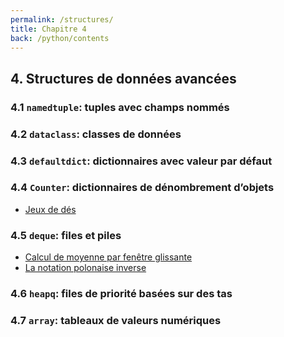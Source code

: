```yaml
---
permalink: /structures/
title: Chapitre 4
back: /python/contents
---
```


## 4. Structures de données avancées

### 4.1 `namedtuple`: tuples avec champs nommés

### 4.2 `dataclass`: classes de données

### 4.3 `defaultdict`: dictionnaires avec valeur par défaut

### 4.4 `Counter`: dictionnaires de dénombrement d’objets

- [Jeux de dés](jeux_de_des)

### 4.5 `deque`: files et piles

- [Calcul de moyenne par fenêtre glissante](fenetre_glissante)
- [La notation polonaise inverse](polonaise)

### 4.6 `heapq`: files de priorité basées sur des tas

### 4.7 `array`: tableaux de valeurs numériques
